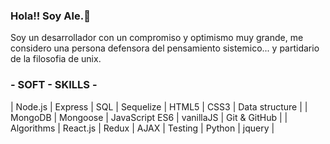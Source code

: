 ### Hola!! Soy Ale.👋

Soy un desarrollador con un compromiso y optimismo muy grande,
me considero una persona defensora del pensamiento sistemico... 
y partidario de la filosofia de unix.

 ### - SOFT - SKILLS -

| Node.js | Express | SQL | Sequelize | HTML5 | CSS3 | Data structure |
| MongoDB | Mongoose | JavaScript ES6 | vanillaJS | Git & GitHub | 
| Algorithms | React.js | Redux | AJAX | Testing | Python | jquery |
